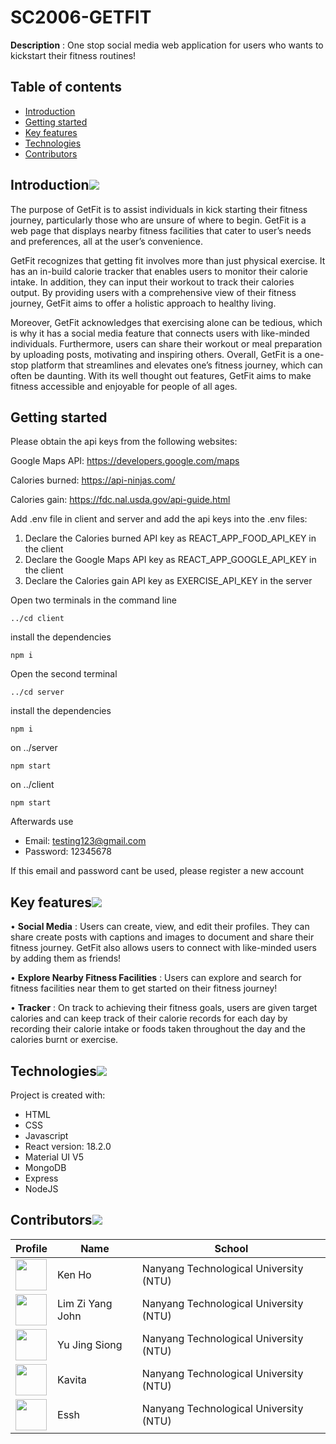 # SC2006-GETFIT

**Description** : One stop social media web application for users who wants to kickstart their fitness routines!

## Table of contents

- [Introduction](#introduction)
- [Getting started](#Getting-started)
- [Key features](#key-features)
- [Technologies](#technologies)
- [Contributors](#contributors)

## Introduction[![](./README_docsAndimages/pin.svg)](#introduction)

The purpose of GetFit is to assist individuals in kick starting their fitness journey, particularly those who are unsure of where to begin. GetFit is a web page that displays nearby fitness facilities that cater to user’s needs and preferences, all at the user’s convenience.

GetFit recognizes that getting fit involves more than just physical exercise. It has an in-build calorie tracker that enables users to monitor their calorie intake. In addition, they can input their workout to track their calories output. By providing users with a comprehensive view of their fitness journey, GetFit aims to offer a holistic approach to healthy living.

Moreover, GetFit acknowledges that exercising alone can be tedious, which is why it has a social media feature that connects users with like-minded individuals. Furthermore, users can share their workout or meal preparation by uploading posts, motivating and inspiring others.
Overall, GetFit is a one-stop platform that streamlines and elevates one’s fitness journey, which can often be daunting. With its well thought out features, GetFit aims to make fitness accessible and enjoyable for people of all ages.

## Getting started

Please obtain the api keys from the following websites:

Google Maps API: https://developers.google.com/maps

Calories burned: https://api-ninjas.com/

Calories gain: https://fdc.nal.usda.gov/api-guide.html

Add .env file in client and server and add the api keys into the .env files:

1. Declare the Calories burned API key as REACT_APP_FOOD_API_KEY in the client
2. Declare the Google Maps API key as REACT_APP_GOOGLE_API_KEY in the client
3. Declare the Calories gain API key as EXERCISE_API_KEY in the server

Open two terminals in the command line

```
../cd client
```

install the dependencies

```
npm i
```

Open the second terminal

```
../cd server
```

install the dependencies

```
npm i
```

on ../server

```
npm start
```

on ../client

```
npm start
```

Afterwards use

- Email: testing123@gmail.com
- Password: 12345678

If this email and password cant be used, please register a new account

## Key features[![](./README_docsAndimages/pin.svg)](#key-features)

• **Social Media** : Users can create, view, and edit their profiles. They can share create posts with captions and images to document and share their fitness journey. GetFit also allows users to connect with like-minded users by adding them as friends!

• **Explore Nearby Fitness Facilities** : Users can explore and search for fitness facilities near them to get started on their fitness journey!

• **Tracker** : On track to achieving their fitness goals, users are given target calories and can keep track of their calorie records for each day by recording their calorie intake or foods taken throughout the day and the calories burnt or exercise.

## Technologies[![](./README_docsAndimages/pin.svg)](#technologies)

Project is created with:

- HTML
- CSS
- Javascript
- React version: 18.2.0
- Material UI V5
- MongoDB
- Express
- NodeJS

## Contributors[![](./README_docsAndimages/pin.svg)](#contributors)

| Profile                                                                                                                            | Name             | School                                 |
| ---------------------------------------------------------------------------------------------------------------------------------- | ---------------- | -------------------------------------- |
| <a href='https://github.com/kenho01' title='kenho01'> <img src='https://github.com/kenho01.png' height='50' width='50'/></a>       | Ken Ho           | Nanyang Technological University (NTU) |
| <a href='https://github.com/yuandjom' title='yuandjom'> <img src='https://github.com/yuandjom.png' height='50' width='50'/></a>    | Lim Zi Yang John | Nanyang Technological University (NTU) |
| <a href='https://github.com/JingSiong' title='JingSiong'> <img src='https://github.com/JingSiong.png' height='50' width='50'/></a> | Yu Jing Siong    | Nanyang Technological University (NTU) |
| <a href='https://github.com/kavi-99' title='kavi-99'> <img src='https://github.com/kavi-99.png' height='50' width='50'/></a>       | Kavita           | Nanyang Technological University (NTU) |
| <a href='https://github.com/EsshIsMe' title='EsshIsMe'> <img src='https://github.com/EsshIsMe.png' height='50' width='50'/></a>    | Essh             | Nanyang Technological University (NTU) |
